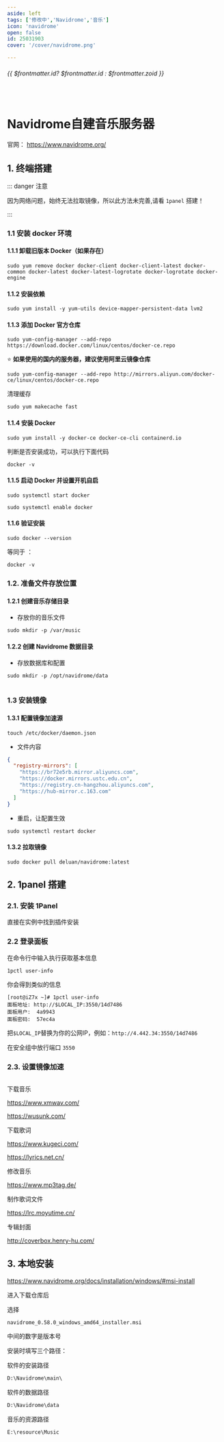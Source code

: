 ```yaml
---
aside: left
tags: ['修改中','Navidrome','音乐']
icon: 'navidrome'
open: false
id: 25031903
cover: '/cover/navidrome.png'

--- 
```

 
######  {{ $frontmatter.id? $frontmatter.id : $frontmatter.zoid }}
 
<br/>
 
# Navidrome自建音乐服务器

官网： https://www.navidrome.org/

## 1. 终端搭建

::: danger <Badge type='danger'>注意</Badge>

因为网络问题，始终无法拉取镜像，所以此方法未完善,请看 `1panel` 搭建！ 

:::

### 1.1 安装 docker 环境

#### 1.1.1 卸载旧版本 Docker（如果存在）

```shell
sudo yum remove docker docker-client docker-client-latest docker-common docker-latest docker-latest-logrotate docker-logrotate docker-engine
```

#### 1.1.2 安装依赖

```shell
sudo yum install -y yum-utils device-mapper-persistent-data lvm2
```


#### 1.1.3 添加 Docker 官方仓库

```shell
sudo yum-config-manager --add-repo https://download.docker.com/linux/centos/docker-ce.repo
```

⭐ **如果使用的国内的服务器，建议使用阿里云镜像仓库**

```shell
sudo yum-config-manager --add-repo http://mirrors.aliyun.com/docker-ce/linux/centos/docker-ce.repo
```

清理缓存

```shell
sudo yum makecache fast
```

#### 1.1.4 安装 Docker

```shell
sudo yum install -y docker-ce docker-ce-cli containerd.io
```

判断是否安装成功，可以执行下面代码

```shell
docker -v
```

#### 1.1.5 启动 Docker 并设置开机自启

```shell
sudo systemctl start docker
```

```shell
sudo systemctl enable docker
```


#### 1.1.6 验证安装

```shell
sudo docker --version
```

等同于 ：

```shell
docker -v
```

### 1.2. 准备文件存放位置

####  1.2.1 创建音乐存储目录

- 存放你的音乐文件

```shell
sudo mkdir -p /var/music
```

####  1.2.2 创建 Navidrome 数据目录

- 存放数据库和配置

```shell
sudo mkdir -p /opt/navidrome/data
```


```shell

```

### 1.3 安装镜像

#### 1.3.1 配置镜像加速源

```shell
touch /etc/docker/daemon.json
```
- 文件内容

```json
{
  "registry-mirrors": [
    "https://br72e5rb.mirror.aliyuncs.com",
    "https://docker.mirrors.ustc.edu.cn",
    "https://registry.cn-hangzhou.aliyuncs.com",
    "https://hub-mirror.c.163.com"
  ]
}
```

- 重启，让配置生效

```shell
sudo systemctl restart docker
```


#### 1.3.2 拉取镜像

```shell
sudo docker pull deluan/navidrome:latest
```


## 2. 1panel 搭建


### 2.1. 安装 1Panel


直接在实例中找到插件安装

### 2.2 登录面板

在命令行中输入执行获取基本信息

```shell
1pctl user-info
```

你会得到类似的信息

```shell
[root@iZ7x ~]# 1pctl user-info
面板地址: http://$LOCAL_IP:3550/14d7486
面板用户:  4a9943
面板密码:  57ec4a
```

把`$LOCAL_IP`替换为你的公网IP，例如：`http://4.442.34:3550/14d7486`  


在安全组中放行端口 `3550`


###  2.3. 设置镜像加速


```

```



下载音乐  

https://www.xmwav.com/  


https://wusunk.com/

下载歌词

https://www.kugeci.com/

https://lyrics.net.cn/

修改音乐

https://www.mp3tag.de/

制作歌词文件

https://lrc.moyutime.cn/


专辑封面

http://coverbox.henry-hu.com/


## 3. 本地安装

https://www.navidrome.org/docs/installation/windows/#msi-install

进入下载仓库后

选择

`navidrome_0.58.0_windows_amd64_installer.msi`

中间的数字是版本号

安装时填写三个路径：

软件的安装路径

```txt
D:\Navidrome\main\
```

软件的数据路径

```txt
D:\Navidrome\data
```

音乐的资源路径

```txt
E:\resource\Music
```